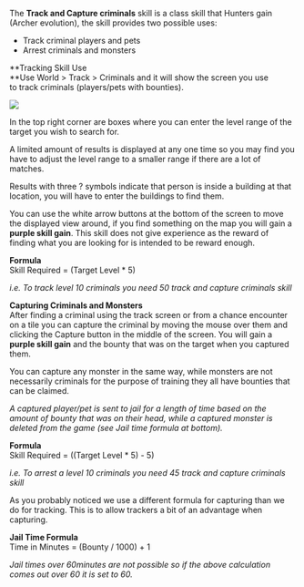 The **Track and Capture criminals** skill is a class skill that Hunters gain (Archer evolution), the skill provides two possible uses:

*   Track criminal players and pets
*   Arrest criminals and monsters

**Tracking Skill Use  
**Use World > Track > Criminals and it will show the screen you use to track criminals (players/pets with bounties).

[![](https://lohcdn.com/images/t_trackcriminals.jpg)](https://lohcdn.com/images/trackcriminals.jpg)

In the top right corner are boxes where you can enter the level range of the target you wish to search for.

A limited amount of results is displayed at any one time so you may find you have to adjust the level range to a smaller range if there are a lot of matches.

Results with three ? symbols indicate that person is inside a building at that location, you will have to enter the buildings to find them.

You can use the white arrow buttons at the bottom of the screen to move the displayed view around, if you find something on the map you will gain a **purple skill gain**. This skill does not give experience as the reward of finding what you are looking for is intended to be reward enough.

**Formula**  
Skill Required = (Target Level \* 5)

_i.e. To track level 10 criminals you need 50 track and capture criminals skill_

**Capturing Criminals and Monsters**  
After finding a criminal using the track screen or from a chance encounter on a tile you can capture the criminal by moving the mouse over them and clicking the Capture button in the middle of the screen. You will gain a **purple skill gain** and the bounty that was on the target when you captured them.

You can capture any monster in the same way, while monsters are not necessarily criminals for the purpose of training they all have bounties that can be claimed.

_A captured player/pet is sent to jail for a length of time based on the amount of bounty that was on their head, while a captured monster is deleted from the game (see Jail time formula at bottom)._

**Formula**  
Skill Required = ((Target Level \* 5) - 5)

_i.e. To arrest a level 10 criminals you need 45 track and capture criminals skill_

As you probably noticed we use a different formula for capturing than we do for tracking. This is to allow trackers a bit of an advantage when capturing.

**Jail Time Formula**  
Time in Minutes = (Bounty / 1000) + 1

_Jail times over 60minutes are not possible so if the above calculation comes out over 60 it is set to 60._